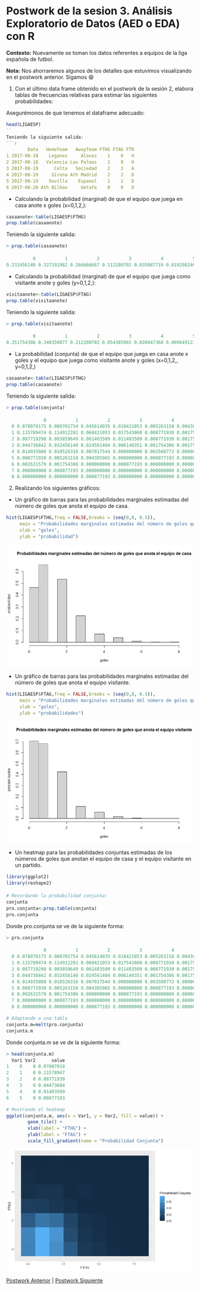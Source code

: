 # Postwork de la sesion 3. Análisis Exploratorio de Datos (AED o EDA) con R

**Contexto:** Nuevamente se toman los datos referentes a equipos de la liga española de futbol.

**Nota:** Nos ahorraremos algunos de los detalles que estuvimos visualizando en el postwork anterior. Sigamos :smile:

1. Con el último data frame obtenido en el postwork de la sesión 2, elabora tablas de frecuencias relativas para estimar las siguientes probabilidades:

Asegurémonos de que tenemos el dataframe adecuado:
```r
head(LIGAESP)
``
Teniendo la siguiente salida:
```r
        Date   HomeTeam   AwayTeam FTHG FTAG FTR
1 2017-08-18    Leganes     Alaves    1    0   H
2 2017-08-18   Valencia Las Palmas    1    0   H
3 2017-08-19      Celta   Sociedad    2    3   A
4 2017-08-19     Girona Ath Madrid    2    2   D
5 2017-08-19    Sevilla    Espanol    1    1   D
6 2017-08-20 Ath Bilbao     Getafe    0    0   D
```
- Calculando la probabilidad (marginal) de que el equipo que juega en casa anote x goles (x=0,1,2,):
```r
casaanote<-table(LIGAESP$FTHG)
prop.table(casaanote)
```
Teniendo la siguiente salida:
```r
> prop.table(casaanote)

          0           1           2           3           4           5           6           7           8 
0.232456140 0.327192982 0.266666667 0.112280702 0.035087719 0.019298246 0.005263158 0.000877193 0.000877193 
```
- Calculando la probabilidad (marginal) de que el equipo que juega como visitante anote y goles (y=0,1,2,):
```r
visitaanote<-table(LIGAESP$FTAG)
prop.table(visitaanote)
```
Teniendo la siguiente salida:
```r
> prop.table(visitaanote)

          0           1           2           3           4           5           6 
0.351754386 0.340350877 0.212280702 0.054385965 0.028947368 0.009649123 0.002631579 
```
- La probabilidad (conjunta) de que el equipo que juega en casa anote x goles y el equipo que juega como visitante anote y goles (x=0,1,2,, y=0,1,2,)
```r
casaanote<-table(LIGAESP$FTHG)
prop.table(casaanote)
```
Teniendo la siguiente salida:
```r
> prop.table(conjunta)
   
              0           1           2           3           4           5           6
  0 0.078070175 0.080701754 0.045614035 0.018421053 0.005263158 0.004385965 0.000000000
  1 0.115789474 0.114912281 0.068421053 0.017543860 0.008771930 0.001754386 0.000000000
  2 0.087719298 0.093859649 0.061403509 0.011403509 0.008771930 0.001754386 0.001754386
  3 0.044736842 0.032456140 0.024561404 0.006140351 0.001754386 0.001754386 0.000877193
  4 0.014035088 0.010526316 0.007017544 0.000000000 0.003508772 0.000000000 0.000000000
  5 0.008771930 0.005263158 0.004385965 0.000000000 0.000877193 0.000000000 0.000000000
  6 0.002631579 0.001754386 0.000000000 0.000877193 0.000000000 0.000000000 0.000000000
  7 0.000000000 0.000877193 0.000000000 0.000000000 0.000000000 0.000000000 0.000000000
  8 0.000000000 0.000000000 0.000877193 0.000000000 0.000000000 0.000000000 0.000000000
```

2. Realizando los siguientes gráficos:

- Un gráfico de barras para las probabilidades marginales estimadas del número de goles que anota el equipo de casa.
```r
hist(LIGAESP$FTHG,freq = FALSE,breaks = (seq(0,8, 0.5)),
     main = "Probabilidades marginales estimadas del número de goles que anota el equipo de casa",
     xlab = "goles",
     ylab = "probabilidad")
```
![alt text](https://github.com/CrisTafRos/Postworks_Equipo6/raw/main/postwork_3/prob_marg_home.jpeg)
- Un gráfico de barras para las probabilidades marginales estimadas del número de goles que anota el equipo visitante.
```r
hist(LIGAESP$FTAG,freq = FALSE,breaks = (seq(0,8, 0.5)),
     main = "Probabilidades marginales estimadas del número de goles que anota el equipo visitante",
     xlab = "goles",
     ylab = "probabilidades")
```
![alt text](https://github.com/CrisTafRos/Postworks_Equipo6/raw/main/postwork_3/prob_marg_visita.jpeg)
- Un heatmap para las probabilidades conjuntas estimadas de los números de goles que anotan el equipo de casa y el equipo visitante en un partido.
```r
library(ggplot2)
library(reshape2)

# Recordando la probabilidad conjunta:
conjunta
pro.conjunta<-prop.table(conjunta)
pro.conjunta
```
Donde pro.conjunta se ve de la siguiente forma:
```r
> pro.conjunta
   
              0           1           2           3           4           5           6
  0 0.078070175 0.080701754 0.045614035 0.018421053 0.005263158 0.004385965 0.000000000
  1 0.115789474 0.114912281 0.068421053 0.017543860 0.008771930 0.001754386 0.000000000
  2 0.087719298 0.093859649 0.061403509 0.011403509 0.008771930 0.001754386 0.001754386
  3 0.044736842 0.032456140 0.024561404 0.006140351 0.001754386 0.001754386 0.000877193
  4 0.014035088 0.010526316 0.007017544 0.000000000 0.003508772 0.000000000 0.000000000
  5 0.008771930 0.005263158 0.004385965 0.000000000 0.000877193 0.000000000 0.000000000
  6 0.002631579 0.001754386 0.000000000 0.000877193 0.000000000 0.000000000 0.000000000
  7 0.000000000 0.000877193 0.000000000 0.000000000 0.000000000 0.000000000 0.000000000
  8 0.000000000 0.000000000 0.000877193 0.000000000 0.000000000 0.000000000 0.000000000
```
```r
# Adaptando a una tabla
conjunta.m=melt(pro.conjunta)
conjunta.m
```
Donde conjunta.m se ve de la siguiente forma:
```r
> head(conjunta.m)
  Var1 Var2      value
1    0    0 0.07807018
2    1    0 0.11578947
3    2    0 0.08771930
4    3    0 0.04473684
5    4    0 0.01403509
6    5    0 0.00877193
```
```r
# Mostrando el heatmap
ggplot(conjunta.m, aes(x = Var1, y = Var2, fill = value)) + 
        geom_tile() +
        xlab(label = "FTHG") +
        ylab(label = "FTAG") +
        scale_fill_gradient(name = "Probabilidad Conjunta")
```
![alt text](https://github.com/CrisTafRos/Postworks_Equipo6/raw/main/postwork_3/proba_conjunta.jpeg)

[Postwork Anterior](https://github.com/CrisTafRos/Postworks_Equipo6/tree/main/postwork_2) | [Postwork Siguiente](https://github.com/CrisTafRos/Postworks_Equipo6/tree/main/postwork_4) 
